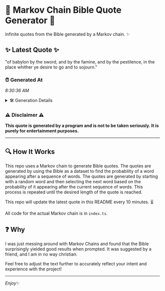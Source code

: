 # 📖 Markov Chain Bible Quote Generator 📖

Infinite quotes from the Bible generated by a Markov chain. ✨

## ✨ Latest Quote ✨
"of babylon by the sword, and by the famine, and by the pestilence, in the place whither ye desire to go and to sojourn."

### ⏰ Generated At
*8:30:36 AM*

<details>
    <summary>🛠️ Generation Details</summary>
    <p>
        <strong>🌱 Seed:</strong> of<br>
        <strong>🔄 Iterations:</strong> 23<br>
        <strong>📜 Context History:</strong><br>[ of ]: babylon<br>[ of, babylon ]: by<br>[ of, babylon, by ]: the<br>[ of, babylon, by, the ]: sword,<br>[ of, babylon, by, the, sword, ]: and<br>[ of, babylon, by, the, sword,, and ]: by<br>[ babylon, by, the, sword,, and, by ]: the<br>[ by, the, sword,, and, by, the ]: famine,<br>[ the, sword,, and, by, the, famine, ]: and<br>[ sword,, and, by, the, famine,, and ]: by<br>[ and, by, the, famine,, and, by ]: the<br>[ by, the, famine,, and, by, the ]: pestilence,<br>[ the, famine,, and, by, the, pestilence, ]: in<br>[ famine,, and, by, the, pestilence,, in ]: the<br>[ and, by, the, pestilence,, in, the ]: place<br>[ by, the, pestilence,, in, the, place ]: whither<br>[ the, pestilence,, in, the, place, whither ]: ye<br>[ pestilence,, in, the, place, whither, ye ]: desire<br>[ in, the, place, whither, ye, desire ]: to<br>[ the, place, whither, ye, desire, to ]: go<br>[ place, whither, ye, desire, to, go ]: and<br>[ whither, ye, desire, to, go, and ]: to<br>[ ye, desire, to, go, and, to ]: sojourn.<br>
    </p>
</details>

### ⚠️ Disclaimer ⚠️
**This quote is generated by a program and is not to be taken seriously. It is purely for entertainment purposes.**

---

## 🔍 How It Works

This repo uses a Markov chain to generate Bible quotes. The quotes are generated by using the Bible as a dataset to find the probability of a word appearing after a sequence of words. The quotes are generated by starting with a random word and then selecting the next word based on the probability of it appearing after the current sequence of words. This process is repeated until the desired length of the quote is reached.

This repo will update the latest quote in this README every 10 minutes. ⏳

All code for the actual Markov chain is in `index.ts`.

## ❓ Why

I was just messing around with Markov Chains and found that the Bible surprisingly yielded good results when prompted. 
It was suggested by a friend, and I am in no way christian.

Feel free to adjust the text further to accurately reflect your intent and experience with the project!

---

*Enjoy*✨
